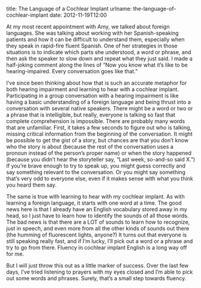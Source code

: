 title: The Language of a Cochlear Implant
urlname: the-language-of-cochlear-implant
date: 2012-11-19T12:00

At my most recent appointment with Amy, we talked about foreign languages. She was talking about working with her
Spanish-speaking patients and how it can be difficult to understand them, especially when they speak in rapid-fire
fluent Spanish. One of her strategies in those situations is to indicate which parts she understood, a word or phrase,
and then ask the speaker to slow down and repeat what they just said. I made a half-joking comment along the lines of
&ldquo;Now you know what it&#x02bc;s like to be hearing-impaired. Every conversation goes like that.&rdquo;

I&#x02bc;ve since been thinking about how that is such an accurate metaphor for both hearing impairment and learning to
hear with a cochlear implant. Participating in a group conversation with a hearing impairment is like having a basic
understanding of a foreign language and being thrust into a conversation with several native speakers. There might be a
word or two or a phrase that is intelligible, but really, everyone is talking so fast that complete comprehension is
impossible. There are probably many words that are unfamiliar. First, it takes a few seconds to figure out who is
talking, missing critical information from the beginning of the conversation. It might be possible to get the gist of a
story, but chances are that you don&#x02bc;t know who the story is about (because the rest of the conversation uses a
pronoun instead of the person&#x02bc;s proper name) or when the story happened (because you didn&#x02bc;t hear the
storyteller say, &ldquo;Last week, so-and-so said X.&rdquo;) If you&#x02bc;re brave enough to try to speak up, you might
guess correctly and say something relevant to the conversation. Or you might say something that&#x02bc;s very odd to
everyone else, even if it makes sense with what you think you heard them say.

The same is true with learning to hear with my cochlear implant. As with learning a foreign language, it starts with one
word at a time. The good news here is that I already have an English vocabulary stored away in my head, so I just have
to learn how to identify the sounds of all those words. The bad news is that there are a LOT of sounds to learn how to
recognize, just in speech, and even more from all the other kinds of sounds out there (the humming of fluorescent
lights, anyone?) It turns out that everyone is still speaking really fast, and if I&#x02bc;m lucky, I&#x02bc;ll pick out
a word or a phrase and try to go from there. Fluency in cochlear implant English is a long way off for me.

But I will just throw this out as a little marker of success. Over the last few days, I&#x02bc;ve tried listening to
prayers with my eyes closed and I&#x02bc;m able to pick out some words and phrases. Surely, that&#x02bc;s a small step
towards fluency.
